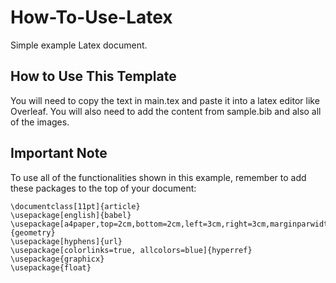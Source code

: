 # How-To-Use-Latex
 Simple example Latex document.

## How to Use This Template
You will need to copy the text in main.tex and paste it into a latex editor like Overleaf. You will also need to add the content from sample.bib and also all of the images.

## Important Note
To use all of the functionalities shown in this example, remember to add these packages to the top of your document:
```
\documentclass[11pt]{article}
\usepackage[english]{babel}
\usepackage[a4paper,top=2cm,bottom=2cm,left=3cm,right=3cm,marginparwidth=1.75cm]{geometry}
\usepackage[hyphens]{url}
\usepackage[colorlinks=true, allcolors=blue]{hyperref}
\usepackage{graphicx}
\usepackage{float}

```
